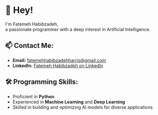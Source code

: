 # 👋 Hey!  
I'm Fatemeh Habibzadeh,  
a passionate programmer with a deep interest in Artificial Intelligence.  

## 📫 Contact Me:
- **Email:** [fatemehhabibzadehharris@gmail.com](mailto:fatemehhabibzadehharris@gmail.com)  
- **LinkedIn:** [Fatemeh Habibzadeh on LinkedIn](https://www.linkedin.com/in/fatemeh-habibzadeh-harris-51764b340)  

## 🛠 Programming Skills:
- Proficient in **Python**  
- Experienced in **Machine Learning** and **Deep Learning**  
- Skilled in building and optimizing AI models for diverse applications  
